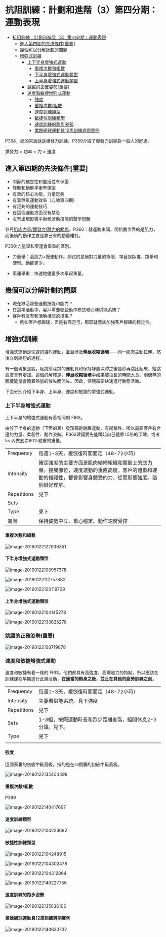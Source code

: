 # 抗阻訓練：計劃和進階（3）第四分期：運動表現



<!--ts-->
   * [抗阻訓練：計劃和進階（3）第四分期：運動表現](#抗阻訓練計劃和進階3第四分期運動表現)
      * [進入第四期的先決條件[重要]](#進入第四期的先決條件重要)
      * [幾個可以分解計劃的問題](#幾個可以分解計劃的問題)
      * [增強式訓練](#增強式訓練)
         * [上下半身增強式運動](#上下半身增強式運動)
            * [重複次數和組數](#重複次數和組數)
            * [下半身增強式運動類型](#下半身增強式運動類型)
            * [上半身增強式運動類型](#上半身增強式運動類型)
         * [跳躍的正確姿勢[重要]](#跳躍的正確姿勢重要)
         * [速度和敏捷增強式運動](#速度和敏捷增強式運動)
            * [強度](#強度)
            * [重複次數/組數](#重複次數組數)
            * [速度訓練類型](#速度訓練類型)
            * [敏捷性訓練類型](#敏捷性訓練類型)
            * [速度訓練的跑步姿勢](#速度訓練的跑步姿勢)
            * [業餘網球運動員12周訓練週期實例](#業餘網球運動員12周訓練週期實例)

<!-- Added by: oda, at:  -->

<!--te-->



P358，總的來說就是爆發力訓練。P359介紹了爆發力訓練對一般人的好處。

爆發力 = 功率 = 力 × 速度

## 進入第四期的先決條件[重要]

- 關節的穩定性和靈活性有保證
- 靜態和動態平衡有保證
- 有效的核心功能，力量足夠
- 有着無氧運動效率（心肺第四期）
- 有足夠的運動技巧
- 在這個運動方面沒有禁忌
- 沒有出現影響平衡和運動技能的醫學問題



參見[肌肉力量/爆發力/耐力的關係](ACE-chap10-1.md/#肌肉力量爆發力耐力的關係)。P360：就運動來講，開始動作靠的是肌力，而後續的動作主要是靠已有的動量維持。

P360:力量舉和奧運會舉重的區別。

- 力量舉：高肌力+慢速動作。測試的是絕對力量的極限，項目是臥推、蹲舉和硬舉。動能更少。

- 奧運舉重：快速地儘量多次舉起重量。

## 幾個可以分解計劃的問題

- 現在缺乏哪些運動技能和能力？
- 在這項活動中，客戶需要哪些動作模式和心肺供能系統？
- 客戶有沒有和活動相關的損傷？
    - 例如客戶想踢球，但是有高足弓，那麼就應該加強客戶腳踝的穩定性。



## 增強式訓練

增強式運動是快速的強烈運動，並且涉及**伸展收縮循環**——同一肌肉主動拉伸，然後立刻縮短的過程。

有一個現象是說，起跳前深蹲的運動員和保持靜態深蹲之後幾秒再跳比起來，縱跳高度會有增加。這個的解釋是，**伸展收縮循環**中如果被拉長的時間太長，則儲存的肌腱能量會隨着熱量的散失而流失。因此，個體需要快速進行動態活動。

下面分別介紹下半身、上半身、速度和敏捷的增強式運動。

### 上下半身增強式運動

上下半身的增強式運動有着相同的 FIRS。

由於下半身的運動（下面的表）發現都是跳躍運動，有衝擊性，所以需要客戶有合適的力量、柔韌性、動作姿勢。P363建議要先能蹲起自己體重1.5倍的深蹲，或者5s 內做五次60%體重的重量。


|             |                                                              |
| ----------- | ------------------------------------------------------------ |
| Frequency   | 每週1-3天，視恢復時間而定（48-72小時）                       |
| Intensity   | 確定強度的主要方面是肌肉結締組織和關節上的應力量。接觸部位，速度運動的垂直高度，客戶的體重和運動的複雜性，都會影響身體受的力，從而影響強度。這個很好理解。 |
| Repetitions | 見下                                                         |
| Sets        |                                                              |
| Type        | 見下                                                         |
| 進階        | 保持姿勢中立、重心穩定、動作速度受控                         |



#### 重複次數和組數

![image-20190122122936351](assets/image-20190122122936351.png)

#### 下半身增強式運動類型

![image-20190122103957378](assets/image-20190122103957378.png)

![image-20190122112757882](assets/image-20190122112757882.png)

![image-20190122103119708](assets/image-20190122103119708.png)




#### 上半身增強式運動類型

![image-20190122104145278](assets/image-20190122104145278.png)

![image-20190122133825278](assets/image-20190122133825278.png)


### 跳躍的正確姿勢[重要]

![image-20190122103719878](assets/image-20190122103719878.png)

### 速度和敏捷增強式運動

速度和敏捷有着一樣的 FIRS。他們都具有高強度、高爆發力的特點，所以應該在訓練課程早期進行此類活動，**在適當的熱身之後，並且在其他的疲勞訓練之前**。


|             |                                                            |
| ----------- | ---------------------------------------------------------- |
| Frequency   | 每週1-3天，視恢復時間而定（48-72小時）                     |
| Intensity   | 主要看供能系統。見下強度                                   |
| Repetitions | 見下                                                       |
| Sets        | 1-3組，按照運動時長和跑步距離進階，組間休息2-3分鐘。見下。 |
| Type        | 見下                                                       |
|             |                                                            |

#### 強度

這個表裏的初級中級高級，指的是在四期裏的初級中級高級。

![image-20190122135404499](assets/image-20190122135404499.png)

#### 重複次數/組數

P369

![image-20190122140417697](assets/image-20190122140417697.png)

#### 速度訓練類型

![image-20190122104223682](assets/image-20190122104223682.png)

#### 敏捷性訓練類型

![image-20190122104248915](assets/image-20190122104248915.png)

![image-20190122104302478](assets/image-20190122104302478.png)

![image-20190122104312864](assets/image-20190122104312864.png)



![image-20190122140227756](assets/image-20190122140227756.png)

#### 速度訓練的跑步姿勢

![image-20190122135036100](assets/image-20190122135036100.png)

#### 業餘網球運動員12周訓練週期實例

![image-20190122140623732](assets/image-20190122140623732.png)
